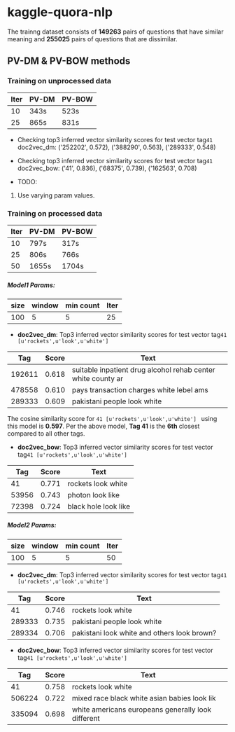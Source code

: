 # kaggle-quora-nlp
The trainng dataset consists of **149263** pairs of questions that have similar meaning and **255025** pairs of questions that are dissimilar.

## PV-DM & PV-BOW methods
### Training on unprocessed data
| Iter | PV-DM | PV-BOW |
|------|-------|--------|
|  10  | 343s  |  523s  |
|  25  | 865s  |  831s  |

- Checking top3 inferred vector similarity scores for test vector tag```41```<br>
 doc2vec_dm: ('252202', 0.572), ('388290', 0.563), ('289333', 0.548)<br>
 
- Checking top3 inferred vector similarity scores for test vector tag```41```<br>
doc2vec_bow: ('41', 0.836), ('68375', 0.739), ('162563', 0.708)

- TODO:
1. Use varying param values.

### Training on processed data
| Iter | PV-DM | PV-BOW |
|------|-------|--------|
|  10  | 797s  |  317s  |
|  25  | 806s  |  766s  |
|  50  | 1655s | 1704s  |

##### <b>Model1</b> Params:
| size | window | min count | Iter |
|------|--------|-----------|------|
| 100  | 5      | 5         |  25  |


- <b>doc2vec_dm</b>: Top3 inferred vector similarity scores for test vector tag```41 [u'rockets',u'look',u'white'] ```<br>

|   Tag  | Score | Text                                                         |         
|--------|-------|--------------------------------------------------------------|
| 192611 | 0.618 | suitable inpatient drug alcohol rehab center white county ar |
| 478558 | 0.610 | pays transaction charges white lebel ams                     |
| 289333 | 0.609 | pakistani people look white                                  |

The cosine similarity score for ```41 [u'rockets',u'look',u'white'] ``` using this model is <b>0.597</b>. Per the above model, <b>Tag 41</b> is the <b>6th</b> closest compared to all other tags.
 
 
- <b>doc2vec_bow</b>: Top3 inferred vector similarity scores for test vector tag```41 [u'rockets',u'look',u'white'] ```<br>

|   Tag  | Score | Text                                          |
|--------|-------|-----------------------------------------------|
| 41     | 0.771 | rockets look white                            |
| 53956  | 0.743 | photon look like                              |
| 72398  | 0.724 | black hole look like                          |

##### <b>Model2</b> Params:
| size | window | min count | Iter |
|------|--------|-----------|------|
| 100  | 5      | 5         |  50  |


- <b>doc2vec_dm</b>: Top3 inferred vector similarity scores for test vector tag```41 [u'rockets',u'look',u'white'] ```<br>

|   Tag  | Score | Text                                            |         
|--------|-------|-------------------------------------------------|
| 41     | 0.746 | rockets look white                              |
| 289333 | 0.735 | pakistani people look white                     |
| 289334 | 0.706 | pakistani look white and others look brown?     |
 
 
- <b>doc2vec_bow</b>: Top3 inferred vector similarity scores for test vector tag```41 [u'rockets',u'look',u'white'] ```<br>

|   Tag  | Score | Text                                               |
|--------|-------|----------------------------------------------------|
| 41     | 0.758 | rockets look white                                 |
| 506224 | 0.722 | mixed race black white asian babies look lik       |
| 335094 | 0.698 | white americans europeans generally look different |

